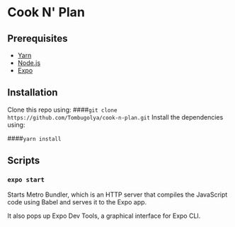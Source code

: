 # Cook N' Plan
## Prerequisites

* [Yarn](https://classic.yarnpkg.com/en/docs/install/#windows-stable)
* [Node.js](https://nodejs.org/en/download/)
* [Expo](https://docs.expo.io/get-started/installation/)


## Installation
Clone this repo using:
####`git clone https://github.com/Tombugolya/cook-n-plan.git`
Install the dependencies using:

####`yarn install`


## Scripts
### `expo start`

Starts Metro Bundler, which is an HTTP server that compiles the JavaScript code using Babel and serves it to the Expo app.

It also pops up Expo Dev Tools, a graphical interface for Expo CLI.
